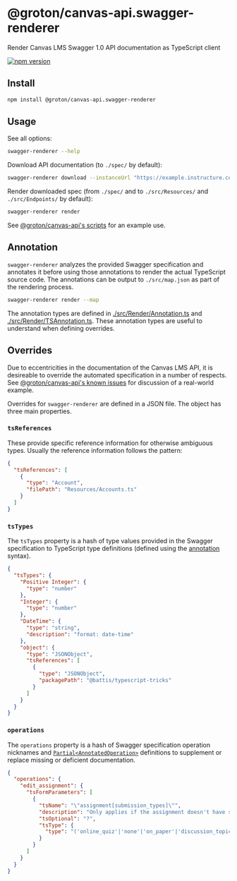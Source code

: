 # @groton/canvas-api.swagger-renderer

Render Canvas LMS Swagger 1.0 API documentation as TypeScript client

[![npm version](https://badge.fury.io/js/@groton%2Fcanvas-api.swagger-renderer.svg)](https://www.npmjs.com/package/@groton/canvas-api.swagger-renderer)

## Install

```sh
npm install @groton/canvas-api.swagger-renderer
```

## Usage

See all options:

```sh
swagger-renderer --help
```

Download API documentation (to `./spec/` by default):

```sh
swagger-renderer download --instanceUrl "https://example.instructure.com"
```

Render downloaded spec (from `./spec/` and to `./src/Resources/` and `./src/Endpoints/` by default):

```sh
swagger-renderer render
```

See [@groton/canvas-api's scripts](https://github.com/groton-school/canvas-cli/blob/main/packages/api/canvas-api/package.json) for an example use.

## Annotation

`swagger-renderer` analyzes the provided Swagger specification and annotates it before using those annotations to render the actual TypeScript source code. The annotations can be output to `./src/map.json` as part of the rendering process.

```sh
swagger-renderer render --map
```

The annotation types are defined in [./src/Render/Annotation.ts](https://github.com/groton-school/canvas-cli/blob/main/packages/api/swagger-renderer/src/Render/Annotation.ts) and [./src/Render/TSAnnotation.ts](https://github.com/groton-school/canvas-cli/blob/main/packages/api/swagger-renderer/src/Render/TSAnnotation.ts). These annotation types are useful to understand when defining overrides.

## Overrides

Due to eccentricities in the documentation of the Canvas LMS API, it is desireable to override the automated specification in a number of respects. See [@groton/canvas-api's known issues](https://github.com/groton-school/canvas-cli/tree/main/packages/api/canvas-api#known-issues) for discussion of a real-world example.

Overrides for `swagger-renderer` are defined in a JSON file. The object has three main properties.

### `tsReferences`

These provide specific reference information for otherwise ambiguous types. Usually the reference information follows the pattern:

```json
{
  "tsReferences": [
    {
      "type": "Account",
      "filePath": "Resources/Accounts.ts"
    }
  ]
}
```

### `tsTypes`

The `tsTypes` property is a hash of type values provided in the Swagger specification to TypeScript type definitions (defined using the [annotation](#annotation) syntax).

```json
{
  "tsTypes": {
    "Positive Integer": {
      "type": "number"
    },
    "Integer": {
      "type": "number"
    },
    "DateTime": {
      "type": "string",
      "description": "format: date-time"
    },
    "object": {
      "type": "JSONObject",
      "tsReferences": [
        {
          "type": "JSONObject",
          "packagePath": "@battis/typescript-tricks"
        }
      ]
    }
  }
}
```

### `operations`

The `operations` property is a hash of Swagger specification operation nicknames and [`Partial<AnnotatedOperation>`](https://github.com/groton-school/canvas-cli/blob/main/packages/api/swagger-renderer/src/Render/Annotation.ts) definitions to supplement or replace missing or deficient documentation.

```json
{
  "operations": {
    "edit_assignment": {
      "tsFormParameters": [
        {
          "tsName": "\"assignment[submission_types]\"",
          "description": "Only applies if the assignment doesn't have student submissions.\n\nList of supported submission types for the assignment.\nUnless the assignment is allowing online submissions, the array should\nonly have one element.\n\nIf not allowing online submissions, your options are:\n  \"online_quiz\"\n  \"none\"\n  \"on_paper\"\n  \"discussion_topic\"\n  \"external_tool\"\n\nIf you are allowing online submissions, you can have one or many\nallowed submission types:\n\n  \"online_upload\"\n  \"online_text_entry\"\n  \"online_url\"\n  \"media_recording\" (Only valid when the Kaltura plugin is enabled)\n  \"student_annotation\"",
          "tsOptional": "?",
          "tsType": {
            "type": "('online_quiz'|'none'|'on_paper'|'discussion_topic'|'external_tool'|'online_upload'|'online_text_entry'|'online_url'|'media_recording'|'student_annotation')[]"
          }
        }
      ]
    }
  }
}
```
